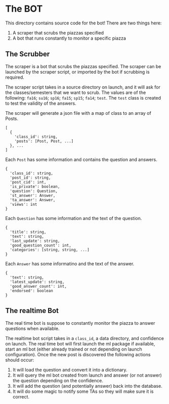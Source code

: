 # The BOT
This directory contains source code for the bot! There are two things here:
1. A scraper that scrubs the piazzas specified
2. A bot that runs constantly to monitor a specific piazza

## The Scrubber
The scraper is a bot that scrubs the piazzas specified. The scraper can be launched
by the scraper script, or imported by the bot if scrubbing is required.

The scraper script takes in a source directory on launch, and it will ask for the 
classes/semesters that we want to scrub. The values are of the following: `fa16`;
`su16`; `sp16`; `fa15`; `sp15`; `fa14`; `test`. The `test` class is created to test
the validity of the answers.

The scraper will generate a json file with a map of class to an array of Posts.
```
[
  {
    'class_id': string,
    'posts': [Post, Post, ...]
  }, ...
]
```

Each `Post` has some information and contains the question and answers.
```
{
  'class_id': string, 
  'post_id': string, 
  'post_cid': int,
  'is_private': boolean,
  'question': Question,
  'st_answer': Answer,
  'ta_answer': Answer,
  'views': int
}
```

Each `Question` has some information and the text of the question.
```
{
  'title': string,
  'text': string,
  'last_update': string,
  'good_question_count': int,
  'categories': [string, string, ...]
}
```

Each `Answer` has some informatino and the text of the answer.
```
{
  'text': string,
  'latest_update': string,
  'good_answer_count': int,
  'endorsed': boolean
}
```

## The realtime Bot
The real time bot is suppose to constantly monitor the piazza to answer questions
when available.

The realtime bot script takes in a `class_id`, a data directory, and confidence on launch.
The real time bot will first launch the ml package if available, start an ml bot (either
already trained or not depending on launch configuration). Once the new post is 
discovered the following actions should occur:

1. It will load the question and convert it into a dictionary.
2. It will query the ml bot created from launch and answer (or not answer) the question
   depending on the confidence.
3. It will add the question (and potentially answer) back into the database.
4. It will do some magic to notify some TAs so they will make sure it is correct.




